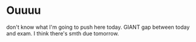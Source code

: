 # Ouuuu
don't know what I'm going to push here today. GIANT gap between today and exam. I think there's smth due tomorrow.
